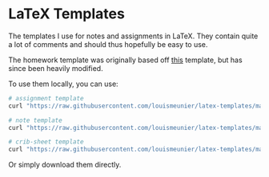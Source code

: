 # LaTeX Templates

The templates I use for notes and assignments in LaTeX. They contain quite a lot of comments and should thus hopefully be easy to use. 

The homework template was originally based off [this](https://www.overleaf.com/latex/templates/homework-template/wyqwgcrfxktj) template, but has since been heavily modified.

To use them locally, you can use:

```bash
# assignment template
curl "https://raw.githubusercontent.com/louismeunier/latex-templates/main/ASSIGNMENT%20TEMPLATE.tex" > assignment.tex
```
```bash
# note template
curl "https://raw.githubusercontent.com/louismeunier/latex-templates/main/NOTE%20TEMPLATE.tex" > note.tex
```
```bash
# crib-sheet template
curl "https://raw.githubusercontent.com/louismeunier/latex-templates/main/CRIBSHEET.tex" > crib.tex
```
Or simply download them directly.